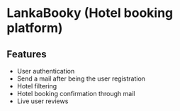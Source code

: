 # LankaBooky (Hotel booking platform)
## Features
- User authentication
- Send a mail after being the user registration
- Hotel filtering
- Hotel booking confirmation through mail
- Live user reviews
  
